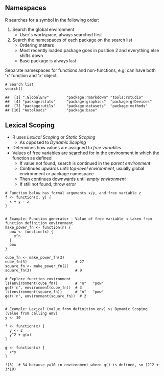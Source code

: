 <!--
.. title: R: Scoping Rules
.. slug: r-scoping-rules
.. date: 2018-08-04 00:34:56 UTC+01:00
.. tags: 
.. category: 
.. link: 
.. description: 
.. type: text
-->

Namespaces
----------

R searches for a symbol in the following order:

1.  Search the global environment
    -   User's workspace, always searched first
2.  Search the namespaces of each package on the search list
    -   Ordering matters
    -   Most recently loaded package goes in position 2 and everything
        else shifts down
    -   Base package is always last

Separate namespaces for functions and non-functions, e.g. can have both
'x' function and 'x' object.

    # Search list
    search()

    ##  [1] ".GlobalEnv"        "package:rmarkdown" "tools:rstudio"    
    ##  [4] "package:stats"     "package:graphics"  "package:grDevices"
    ##  [7] "package:utils"     "package:datasets"  "package:methods"  
    ## [10] "Autoloads"         "package:base"

Lexical Scoping
---------------

-   R uses *Lexical Scoping* or *Static Scoping*
    -   As opposed to *Dynamic Scoping*
-   Determines how values are assigned to *free variables*
-   Values of free variables are searched for in the environment in
    which the function as defined
    -   If value not found, search is continued in the *parent
        environment*
    -   Continues upwards until *top-level environment*, usually global
        environment or package namespace
    -   Then continues downwards until *empty environment*
    -   If still not found, throw error

<!-- -->

    # Function below has formal arguments x/y, and free variable z
    f <- function(x, y) {
      x + y - z
    }


    # Example: Function generator - Value of free variable n taken from function definition environment
    make_power_fn <- function(n) {
      pow <- function(x) {
        x^n
      }
      pow
    }

    cube_fn <- make_power_fn(3)
    cube_fn(3)                      # 27
    square_fn <- make_power_fn(2)
    square_fn(3)                    # 9

    # Explore function environment
    ls(environment(cube_fn))        # "n"   "pow"
    get('n', environment(cube_fn))  # 3
    ls(environment(square_fn))      # "n"   "pow"
    get('n', environment(square_fn))  # 2


    # Example: Lexical (value from definition env) vs Dynamic Scoping (value from calling env)
    y <- 10

    f <- function(x) {
      y <- 2
      y^2 + g(x)
    }

    g <- function(x) {
      x*y
    }

    f(3)  # 34 because y=10 in environment where g() is defined, so (2^2 + 3*10)

